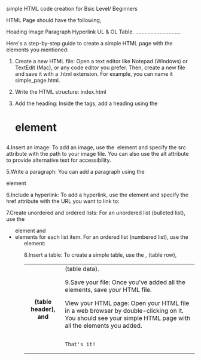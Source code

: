 simple HTML code creation for Bsic Level/ Beginners


HTML Page should have the following,

Heading
Image
Paragraph
Hyperlink
UL & OL
Table.
..............................


Here's a step-by-step guide to create a simple HTML page with the elements you mentioned:

1. Create a new HTML file: Open a text editor like Notepad (Windows) or TextEdit (Mac), or any code editor you prefer. Then, create a new file and save it with a .html extension. For example, you can name it simple_page.html.

2. Write the HTML structure:  index.html
   
3. Add the heading: Inside the <body> tags, add a heading using the <h1> element
   
4.Insert an image: To add an image, use the <img> element and specify the src attribute with the path to your image file. You can also use the alt attribute to provide alternative text for accessibility.

5.Write a paragraph: You can add a paragraph using the <p> element

6.Include a hyperlink: To add a hyperlink, use the <a> element and specify the href attribute with the URL you want to link to:

7.Create unordered and ordered lists: For an unordered list (bulleted list), use the <ul> element and <li> elements for each list item. For an ordered list (numbered list), use the <ol> element:

8.Insert a table: To create a simple table, use the <table>, <tr> (table row), <th> (table header), and <td> (table data).

9.Save your file: Once you've added all the elements, save your HTML file.

View your HTML page: Open your HTML file in a web browser by double-clicking on it. You should see your simple HTML page with all the elements you added.


                                        That's it! 
